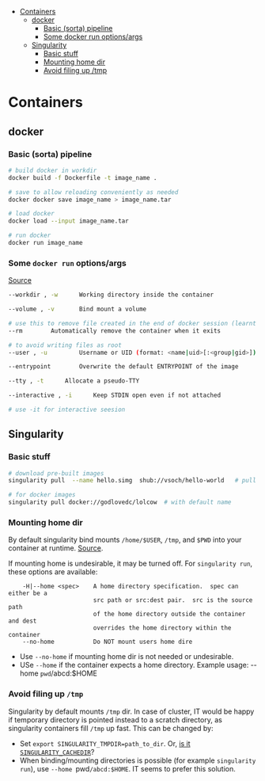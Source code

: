- [Containers](#containers)
  - [docker](#docker)
    - [Basic (sorta) pipeline](#basic-sorta-pipeline)
    - [Some docker run options/args](#some-docker-run-optionsargs)
  - [Singularity](#singularity)
    - [Basic stuff](#basic-stuff)
    - [Mounting home dir](#mounting-home-dir)
    - [Avoid filing up /tmp](#avoid-filing-up-tmp)


# Containers

## docker

### Basic (sorta) pipeline

```sh
# build docker in workdir
docker build -f Dockerfile -t image_name .

# save to allow reloading conveniently as needed
docker docker save image_name > image_name.tar

# load docker
docker load --input image_name.tar

# run docker
docker run image_name
```


### Some `docker run` options/args

[Source](https://docs.docker.com/engine/reference/commandline/run/)

```sh
--workdir , -w 		Working directory inside the container

--volume , -v 		Bind mount a volume

# use this to remove file created in the end of docker session (learnt this the hard way)
--rm 		Automatically remove the container when it exits

# to avoid writing files as root
--user , -u 		Username or UID (format: <name|uid>[:<group|gid>])

--entrypoint 		Overwrite the default ENTRYPOINT of the image

--tty , -t 		Allocate a pseudo-TTY

--interactive , -i 		Keep STDIN open even if not attached

# use -it for interactive seesion
```


## Singularity

### Basic stuff

```sh
# download pre-built images
singularity pull  --name hello.simg  shub://vsoch/hello-world   # pull with custom name

# for docker images
singularity pull docker://godlovedc/lolcow  # with default name

```

### Mounting home dir

By default singularity bind mounts `/home/$USER`, `/tmp`, and `$PWD` into your container at runtime. [Source](https://singularity.lbl.gov/quickstart#working-with-files).

If mounting home is undesirable, it may be turned off. For `singularity run`, these options are available:

```
    -H|--home <spec>    A home directory specification.  spec can either be a
                        src path or src:dest pair.  src is the source path
                        of the home directory outside the container and dest
                        overrides the home directory within the container
    --no-home           Do NOT mount users home dire
```

* Use `--no-home` if mounting home dir is not needed or undesirable.
* USe `--home` if the container expects a home directory. Example usage: --home `pwd`/abcd:$HOME


### Avoid filing up `/tmp`

Singularity by default mounts `/tmp` dir. In case of cluster, IT would be happy if temporary directory is pointed instead to a scratch directory, as singularity containers fill `/tmp` up fast. This can be changed by:

* Set `export SINGULARITY_TMPDIR=path_to_dir`. Or, [is it `SINGULARITY_CACHEDIR`](https://singularity.lbl.gov/faq#no-space-left-on-device)?
* When binding/mounting directories is possible (for example `singularity run`), use `--home `pwd`/abcd:$HOME`. IT seems to prefer this solution.
